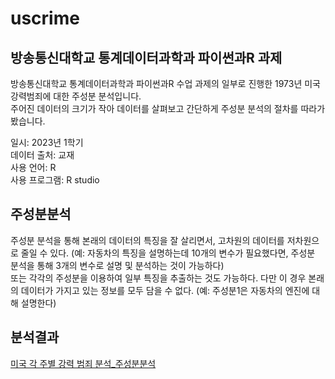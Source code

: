 # uscrime
## 방송통신대학교 통계데이터과학과 파이썬과R 과제

방송통신대학교 통계데이터과학과 파이썬과R 수업 과제의 일부로 진행한 1973년 미국 강력범죄에 대한 주성분 분석입니다.  
주어진 데이터의 크기가 작아 데이터를 살펴보고 간단하게 주성분 분석의 절차를 따라가봤습니다. 

일시: 2023년 1학기  
데이터 출처: 교재  
사용 언어: R  
사용 프로그램: R studio

## 주성분분석
주성분 분석을 통해 본래의 데이터의 특징을 잘 살리면서, 고차원의 데이터를 저차원으로 줄일 수 있다. (예: 자동차의 특징을 설명하는데 10개의 변수가 필요했다면, 주성분 분석을 통해 3개의 변수로 설명 및 분석하는 것이 가능하다)  
또는 각각의 주성분을 이용하여 일부 특징을 추출하는 것도 가능하다. 다만 이 경우 본래의 데이터가 가지고 있는 정보를 모두 담을 수 없다. (예: 주성분1은 자동차의 엔진에 대해 설명한다)

## 분석결과
[미국 각 주별 강력 범죄 분석_주성분분석](https://github.com/ChaiwonLee/chai_pjt/blob/main/2023/uscrime(%EB%AF%B8%EA%B5%AD%20%EA%B0%81%20%EC%A3%BC%EB%B3%84%20%EA%B0%95%EB%A0%A5%20%EB%B2%94%EC%A3%84%20%EB%B6%84%EC%84%9D_%EC%A3%BC%EC%84%B1%EB%B6%84%EB%B6%84%EC%84%9D)/uscrime._result.md)
